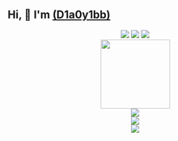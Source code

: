 ## Hi, 👋  I'm <a href="https://icml8.github.io/"> (D1a0y1bb)</a>

<div style="text-align: center;">
  <span>
    <img src="https://img.shields.io/badge/-HTML5-E34F26?style=flat-square&logo=html5&logoColor=white" />
    <img src="https://img.shields.io/badge/-CSS3-1572B6?style=flat-square&logo=css3" />
    <img src="https://img.shields.io/badge/-JavaScript-oringe?style=flat-square&logo=javascript" />
  </span>
</div>

<div style="text-align: center;">
  <img height="137px" src="https://github-readme-stats.vercel.app/api?username=ICML8&hide_title=true&hide_border=true&show_icons=trueline_height=21&text_color=000&icon_color=000&bg_color=0,ea6161,ffc64d,fffc4d,52fa5a&theme=graywhite" />
</div>

<div style="text-align: center;">
  <img src="https://github-readme-stats.vercel.app/api/top-langs/?username=ICML8&hide_title=true&hide_border=true&layout=compact&langs_count=6&text_color=000&icon_color=fff&bg_color=0,52fa5a,4dfcff,c64dff&theme=graywhite" />
</div>

<div style="text-align: center;">
  <img src="https://github-readme-streak-stats.herokuapp.com/?user=ICML8" />
</div>

<div style="text-align: center;">
  <a href="https://github.com/ashutosh00710/github-readme-activity-graph">
    <img src="https://github-readme-activity-graph.vercel.app/graph?username=ICML8" />
  </a>
</div>

